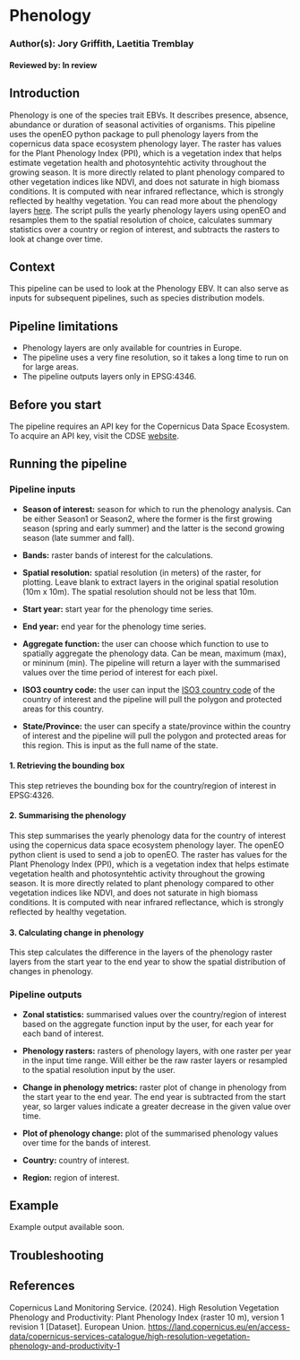 # Phenology
### Author(s): Jory Griffith, Laetitia Tremblay
#### Reviewed by: In review

## Introduction
Phenology is one of the species trait EBVs. It describes presence, absence, abundance or duration of seasonal activities of organisms. This pipeline uses the openEO python package to pull phenology layers from the copernicus data space ecosystem phenology layer. The raster has values for the Plant Phenology Index (PPI), which is a vegetation index that helps estimate vegetation health and photosyntehtic activity throughout the growing season. It is more directly related to plant phenology compared to other vegetation indices like NDVI, and does not saturate in high biomass conditions. It is computed with near infrared reflectance, which is strongly reflected by healthy vegetation. You can read more about the phenology layers [here](https://land.copernicus.eu/en/dataset-catalog). The script pulls the yearly phenology layers using openEO and resamples them to the spatial resolution of choice, calculates summary statistics over a country or region of interest, and subtracts the rasters to look at change over time.

## Context
This pipeline can be used to look at the Phenology EBV. It can also serve as inputs for subsequent pipelines, such as species distribution models.

## Pipeline limitations

- Phenology layers are only available for countries in Europe.
- The pipeline uses a very fine resolution, so it takes a long time to run on for large areas.
- The pipeline outputs layers only in EPSG:4346.

## Before you start
The pipeline requires an API key for the Copernicus Data Space Ecosystem. To acquire an API key, visit the CDSE [website](https://dataspace.copernicus.eu/analyse/openeo).

## Running the pipeline

### Pipeline inputs

- **Season of interest:** season for which to run the phenology analysis. Can be either Season1 or Season2, where the former is the first growing season (spring and early summer) and the latter is the second growing season (late summer and fall).

- **Bands:** raster bands of interest for the calculations.

- **Spatial resolution:** spatial resolution (in meters) of the raster, for plotting. Leave blank to extract layers in the original spatial resolution (10m x 10m). The spatial resolution should not be less that 10m.

- **Start year:** start year for the phenology time series.

- **End year:** end year for the phenology time series.

- **Aggregate function:** the user can choose which function to use to spatially aggregate the phenology data. Can be mean, maximum (max), or mininum (min). The pipeline will return a layer with the summarised values over the time period of interest for each pixel.

- **ISO3 country code:** the user can input the [ISO3 country code](https://en.wikipedia.org/wiki/ISO_3166-1_alpha-3) of the country of interest and the pipeline will pull the polygon and protected areas for this country.

- **State/Province:** the user can specify a state/province within the country of interest and the pipeline will pull the polygon and protected areas for this region. This is input as the full name of the state.

#### **1. Retrieving the bounding box**
This step retrieves the bounding box for the country/region of interest in EPSG:4326.

#### **2. Summarising the phenology**
This step summarises the yearly phenology data for the country of interest using the copernicus data space ecosystem phenology layer. The openEO python client is used to send a job to openEO. The raster has values for the Plant Phenology Index (PPI), which is a vegetation index that helps estimate vegetation health and photosyntehtic activity throughout the growing season. It is more directly related to plant phenology compared to other vegetation indices like NDVI, and does not saturate in high biomass conditions. It is computed with near infrared reflectance, which is strongly reflected by healthy vegetation.

#### **3. Calculating change in phenology**
This step calculates the difference in the layers of the phenology raster layers from the start year to the end year to show the spatial distribution of changes in phenology.

### Pipeline outputs

- **Zonal statistics:** summarised values over the country/region of interest based on the aggregate function input by the user, for each year for each band of interest.

- **Phenology rasters:** rasters of phenology layers, with one raster per year in the input time range. Will either be the raw raster layers or resampled to the spatial resolution input by the user.

- **Change in phenology metrics:** raster plot of change in phenology from the start year to the end year. The end year is subtracted from the start year, so larger values indicate a greater decrease in the given value over time.

- **Plot of phenology change:** plot of the summarised phenology values over time for the bands of interest.

- **Country:** country of interest.

- **Region:** region of interest.

## Example
Example output available soon.

## Troubleshooting

## References
Copernicus Land Monitoring Service. (2024). High Resolution Vegetation Phenology and Productivity: Plant Phenology Index (raster 10 m), version 1 revision 1 [Dataset]. European Union. https://land.copernicus.eu/en/access-data/copernicus-services-catalogue/high-resolution-vegetation-phenology-and-productivity-1


